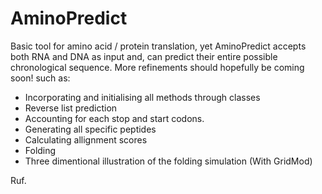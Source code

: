 # AminoPredict
Basic tool for amino acid / protein translation, 
yet AminoPredict accepts both RNA and DNA as input and, 
can predict their entire possible chronological sequence. 
More refinements should hopefully be coming soon!
such as:

- Incorporating and initialising all methods through classes
- Reverse list prediction 
- Accounting for each stop and start codons.
- Generating all specific peptides
- Calculating allignment scores
- Folding 
- Three dimentional illustration of the folding simulation (With GridMod)

Ruf.

